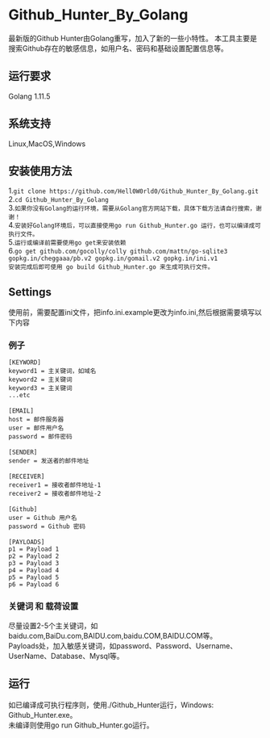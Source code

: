 # Github_Hunter_By_Golang
最新版的Github Hunter由Golang重写，加入了新的一些小特性。
本工具主要是搜索Github存在的敏感信息，如用户名、密码和基础设置配置信息等。
## 运行要求
Golang 1.11.5 <br>
## 系统支持
Linux,MacOS,Windows<br>
## 安装使用方法
1.`git clone https://github.com/Hell0W0rld0/Github_Hunter_By_Golang.git`<br>
2.`cd Github_Hunter_By_Golang`<br>
3.`如果你没有Golang的运行环境，需要从Golang官方网站下载，具体下载方法请自行搜索，谢谢！`<br>
4.`安装好Golang环境后，可以直接使用go run Github_Hunter.go 运行，也可以编译成可执行文件。`<br>
5.`运行或编译前需要使用go get来安装依赖`<br>
6.`go get github.com/gocolly/colly github.com/mattn/go-sqlite3 gopkg.in/cheggaaa/pb.v2 gopkg.in/gomail.v2 gopkg.in/ini.v1 `<br>
  `安装完成后即可使用 go build Github_Hunter.go 来生成可执行文件。`
## Settings
使用前，需要配置ini文件，把info.ini.example更改为info.ini,然后根据需要填写以下内容
### 例子
`[KEYWORD]`<br>
`keyword1 = 主关键词，如域名`<br>
`keyword2 = 主关键词`<br>
`keyword3 = 主关键词`<br>
`...etc`<br>
<br>
`[EMAIL]`<br>
`host = 邮件服务器`<br>
`user = 邮件用户名`<br>
`password = 邮件密码`<br>
<br>
`[SENDER]`<br>
`sender = 发送者的邮件地址`<br>
<br>
`[RECEIVER]`<br>
`receiver1 = 接收者邮件地址-1`<br>
`receiver2 = 接收者邮件地址-2`<br>
<br>
`[Github]`<br>
`user = Github 用户名`<br>
`password = Github 密码`<br>
<br>
`[PAYLOADS]`<br>
`p1 = Payload 1`<br>
`p2 = Payload 2`<br>
`p3 = Payload 3`<br>
`p4 = Payload 4`<br>
`p5 = Payload 5`<br>
`p6 = Payload 6`<br>
### 关键词 和 载荷设置
尽量设置2-5个主关键词，如baidu.com,BaiDu.com,BAIDU.com,baidu.COM,BAIDU.COM等。<br>
Payloads处，加入敏感关键词，如password、Password、Username、UserName、Database、Mysql等。<br>
## 运行
如已编译成可执行程序则，使用./Github_Hunter运行，Windows: Github_Hunter.exe。<br>
未编译则使用go run Github_Hunter.go运行。<br>
